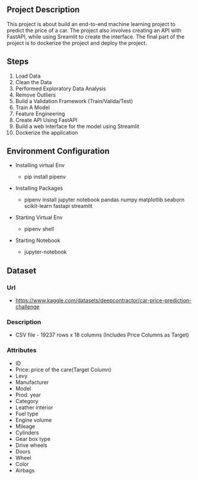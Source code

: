 ## Project Description
This project is about build an end-to-end machine learning project to predict the price of a car. The project also involves creating an API with FastAPI,
while using Sreamlit to create the interface. The final part of the project is to dockerize the project and deploy the project. 

## Steps 
1. Load Data 
2. Clean the Data
3. Performed Exploratory Data Analysis 
4. Remove Outliers
5. Build a Validation Framework (Train/Valida/Test)
6. Train A Model 
7. Feature Engineering 
8. Create API Using FastAPI 
9. Build a web interface  for the model using Streamlit  
19. Dockerize the application

## Environment Configuration
- Installing virtual Env
    - pip install pipenv 

- Installing Packages
    - pipenv install jupyter notebook pandas numpy matplotlib seaborn scikit-learn fastapi streamlit

- Starting Virtual Env
    - pipenv shell 

- Starting Notebook
    - jupyter-notebook 

## Dataset

### Url
- https://www.kaggle.com/datasets/deepcontractor/car-price-prediction-challenge

### Description
- CSV file - 19237 rows x 18 columns (Includes Price Columns as Target)

### Attributes
- ID
- Price: price of the care(Target Column)
- Levy
- Manufacturer
- Model
- Prod. year
- Category
- Leather interior
- Fuel type
- Engine volume
- Mileage
- Cylinders
- Gear box type
- Drive wheels
- Doors
- Wheel
- Color
- Airbags